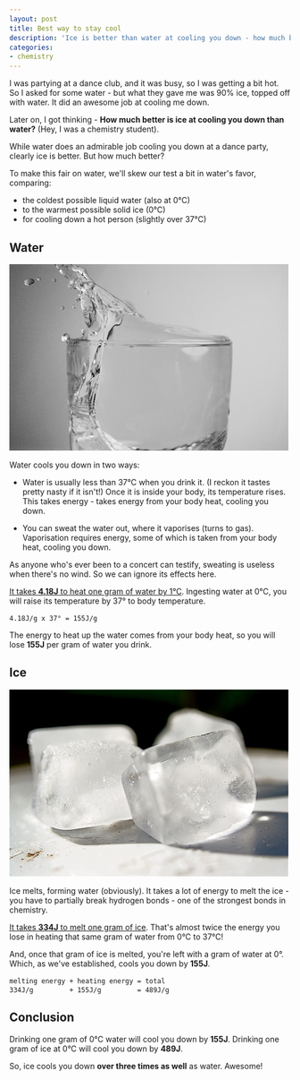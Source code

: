 ```yaml
---
layout: post
title: Best way to stay cool
description: 'Ice is better than water at cooling you down - how much better?'
categories:
- chemistry
---
```


I was partying at a dance club, and it was busy, so I was getting a bit hot. So
I asked for some water - but what they gave me was 90% ice, topped off with
water. It did an awesome job at cooling me down.

Later on, I got thinking - **How much better is ice at cooling you down than
water?** (Hey, I was a chemistry student). 

While water does an admirable job cooling you down at a dance party, clearly
ice is better. But how much better? 

To make this fair on water, we'll skew our test a bit in water's favor,
comparing:

- the coldest possible liquid water (also at 0°C)
- to the warmest possible solid ice (0°C)
- for cooling down a hot person (slightly over 37°C)

## Water
[![Glass of water](/images/water.jpg)](http://www.flickr.com/photos/mattandkim/3969185159/)

Water cools you down in two ways:

- Water is usually less than 37°C when you drink it. (I reckon it tastes pretty
  nasty if it isn't!) Once it is inside your body, its temperature rises. This
  takes energy - takes energy from your body heat, cooling you down.

- You can sweat the water out, where it vaporises (turns to gas). Vaporisation
  requires energy, some of which is taken from your body heat, cooling you
  down.

As anyone who's ever been to a concert can testify, sweating is useless when
there's no wind. So we can ignore its effects here.

[It takes **4.18J** to heat one gram of water by 1°C](http://www.wolframalpha.com/input/?i=heat+capacity+of+water&a=*C.heat+capacity-_*ChemicalProperty.dflt-&a=*DPClash.ChemicalP.heat+capacity-_*SpecificHeatCapacity-). Ingesting
water at 0°C, you will raise its temperature by 37° to body
temperature. 

    4.18J/g x 37° = 155J/g

The energy to heat up the water comes from your body heat, so you will lose
**155J** per gram of water you drink.

## Ice
[![Ice cubes](/images/ice.jpg)](http://www.flickr.com/photos/stevendepolo/3072821281/)

Ice melts, forming water (obviously). It takes a lot of energy to melt the
ice - you have to partially break hydrogen bonds - one of the strongest bonds
in chemistry. 

[It takes **334J** to melt one gram of ice](http://www.wolframalpha.com/input/?i=enthalpy+of+fusion+of+water&a=*DPClash.ChemicalP.enthalpy+of+fusion-_*SpecificFusionHeat-). That's almost twice the energy you
lose in heating that same gram of water from 0°C to 37°C!

And, once that gram of ice is melted, you're left with a gram of water at 0°.
Which, as we've established, cools you down by **155J**.

    melting energy + heating energy = total
    334J/g         + 155J/g         = 489J/g

## Conclusion
Drinking one gram of 0°C water will cool you down by **155J**.
Drinking one gram of ice at 0°C will cool you down by **489J**.

So, ice cools you down **over three times as well** as water. Awesome!
